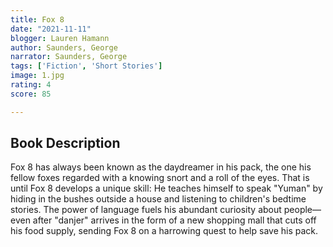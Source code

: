```yaml
---
title: Fox 8
date: "2021-11-11"
blogger: Lauren Hamann
author: Saunders, George
narrator: Saunders, George
tags: ['Fiction', 'Short Stories']
image: 1.jpg
rating: 4
score: 85

---
```




## Book Description

Fox 8 has always been known as the daydreamer in his pack, the one his fellow foxes regarded with a knowing snort and a roll of the eyes. That is until Fox 8 develops a unique skill: He teaches himself to speak "Yuman" by hiding in the bushes outside a house and listening to children's bedtime stories. The power of language fuels his abundant curiosity about people—even after "danjer" arrives in the form of a new shopping mall that cuts off his food supply, sending Fox 8 on a harrowing quest to help save his pack.